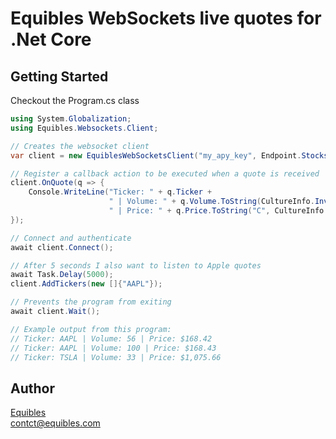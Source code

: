 # Equibles WebSockets live quotes for .Net Core

## Getting Started

Checkout the Program.cs class

```csharp
using System.Globalization;
using Equibles.Websockets.Client;

// Creates the websocket client
var client = new EquiblesWebSocketsClient("my_apy_key", Endpoint.Stocks, new List<string>(){"TSLA"});

// Register a callback action to be executed when a quote is received
client.OnQuote(q => {
    Console.WriteLine("Ticker: " + q.Ticker + 
                      " | Volume: " + q.Volume.ToString(CultureInfo.InvariantCulture) +  
                      " | Price: " + q.Price.ToString("C", CultureInfo.CreateSpecificCulture("en")));
});

// Connect and authenticate
await client.Connect();

// After 5 seconds I also want to listen to Apple quotes
await Task.Delay(5000);
client.AddTickers(new []{"AAPL"});

// Prevents the program from exiting
await client.Wait();

// Example output from this program:
// Ticker: AAPL | Volume: 56 | Price: $168.42
// Ticker: AAPL | Volume: 100 | Price: $168.43
// Ticker: TSLA | Volume: 33 | Price: $1,075.66


```


## Author
[Equibles](https://www.equibles.com)\
contct@equibles.com